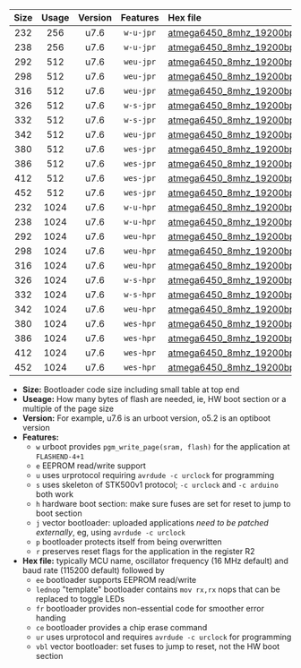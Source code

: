 |Size|Usage|Version|Features|Hex file|
|:-:|:-:|:-:|:-:|:--|
|232|256|u7.6|`w-u-jpr`|[atmega6450_8mhz_19200bps_ur_vbl.hex](https://raw.githubusercontent.com/stefanrueger/urboot/main//atmega6450_8mhz_19200bps_ur_vbl.hex)|
|238|256|u7.6|`w-u-jpr`|[atmega6450_8mhz_19200bps_lednop_ur_vbl.hex](https://raw.githubusercontent.com/stefanrueger/urboot/main//atmega6450_8mhz_19200bps_lednop_ur_vbl.hex)|
|292|512|u7.6|`weu-jpr`|[atmega6450_8mhz_19200bps_ee_ur_vbl.hex](https://raw.githubusercontent.com/stefanrueger/urboot/main//atmega6450_8mhz_19200bps_ee_ur_vbl.hex)|
|298|512|u7.6|`weu-jpr`|[atmega6450_8mhz_19200bps_ee_lednop_ur_vbl.hex](https://raw.githubusercontent.com/stefanrueger/urboot/main//atmega6450_8mhz_19200bps_ee_lednop_ur_vbl.hex)|
|316|512|u7.6|`weu-jpr`|[atmega6450_8mhz_19200bps_ee_lednop_fr_ur_vbl.hex](https://raw.githubusercontent.com/stefanrueger/urboot/main//atmega6450_8mhz_19200bps_ee_lednop_fr_ur_vbl.hex)|
|326|512|u7.6|`w-s-jpr`|[atmega6450_8mhz_19200bps_vbl.hex](https://raw.githubusercontent.com/stefanrueger/urboot/main//atmega6450_8mhz_19200bps_vbl.hex)|
|332|512|u7.6|`w-s-jpr`|[atmega6450_8mhz_19200bps_lednop_vbl.hex](https://raw.githubusercontent.com/stefanrueger/urboot/main//atmega6450_8mhz_19200bps_lednop_vbl.hex)|
|342|512|u7.6|`weu-jpr`|[atmega6450_8mhz_19200bps_ee_lednop_fr_ce_ur_vbl.hex](https://raw.githubusercontent.com/stefanrueger/urboot/main//atmega6450_8mhz_19200bps_ee_lednop_fr_ce_ur_vbl.hex)|
|380|512|u7.6|`wes-jpr`|[atmega6450_8mhz_19200bps_ee_vbl.hex](https://raw.githubusercontent.com/stefanrueger/urboot/main//atmega6450_8mhz_19200bps_ee_vbl.hex)|
|386|512|u7.6|`wes-jpr`|[atmega6450_8mhz_19200bps_ee_lednop_vbl.hex](https://raw.githubusercontent.com/stefanrueger/urboot/main//atmega6450_8mhz_19200bps_ee_lednop_vbl.hex)|
|412|512|u7.6|`wes-jpr`|[atmega6450_8mhz_19200bps_ee_lednop_fr_vbl.hex](https://raw.githubusercontent.com/stefanrueger/urboot/main//atmega6450_8mhz_19200bps_ee_lednop_fr_vbl.hex)|
|452|512|u7.6|`wes-jpr`|[atmega6450_8mhz_19200bps_ee_lednop_fr_ce_vbl.hex](https://raw.githubusercontent.com/stefanrueger/urboot/main//atmega6450_8mhz_19200bps_ee_lednop_fr_ce_vbl.hex)|
|232|1024|u7.6|`w-u-hpr`|[atmega6450_8mhz_19200bps_ur.hex](https://raw.githubusercontent.com/stefanrueger/urboot/main//atmega6450_8mhz_19200bps_ur.hex)|
|238|1024|u7.6|`w-u-hpr`|[atmega6450_8mhz_19200bps_lednop_ur.hex](https://raw.githubusercontent.com/stefanrueger/urboot/main//atmega6450_8mhz_19200bps_lednop_ur.hex)|
|292|1024|u7.6|`weu-hpr`|[atmega6450_8mhz_19200bps_ee_ur.hex](https://raw.githubusercontent.com/stefanrueger/urboot/main//atmega6450_8mhz_19200bps_ee_ur.hex)|
|298|1024|u7.6|`weu-hpr`|[atmega6450_8mhz_19200bps_ee_lednop_ur.hex](https://raw.githubusercontent.com/stefanrueger/urboot/main//atmega6450_8mhz_19200bps_ee_lednop_ur.hex)|
|316|1024|u7.6|`weu-hpr`|[atmega6450_8mhz_19200bps_ee_lednop_fr_ur.hex](https://raw.githubusercontent.com/stefanrueger/urboot/main//atmega6450_8mhz_19200bps_ee_lednop_fr_ur.hex)|
|326|1024|u7.6|`w-s-hpr`|[atmega6450_8mhz_19200bps.hex](https://raw.githubusercontent.com/stefanrueger/urboot/main//atmega6450_8mhz_19200bps.hex)|
|332|1024|u7.6|`w-s-hpr`|[atmega6450_8mhz_19200bps_lednop.hex](https://raw.githubusercontent.com/stefanrueger/urboot/main//atmega6450_8mhz_19200bps_lednop.hex)|
|342|1024|u7.6|`weu-hpr`|[atmega6450_8mhz_19200bps_ee_lednop_fr_ce_ur.hex](https://raw.githubusercontent.com/stefanrueger/urboot/main//atmega6450_8mhz_19200bps_ee_lednop_fr_ce_ur.hex)|
|380|1024|u7.6|`wes-hpr`|[atmega6450_8mhz_19200bps_ee.hex](https://raw.githubusercontent.com/stefanrueger/urboot/main//atmega6450_8mhz_19200bps_ee.hex)|
|386|1024|u7.6|`wes-hpr`|[atmega6450_8mhz_19200bps_ee_lednop.hex](https://raw.githubusercontent.com/stefanrueger/urboot/main//atmega6450_8mhz_19200bps_ee_lednop.hex)|
|412|1024|u7.6|`wes-hpr`|[atmega6450_8mhz_19200bps_ee_lednop_fr.hex](https://raw.githubusercontent.com/stefanrueger/urboot/main//atmega6450_8mhz_19200bps_ee_lednop_fr.hex)|
|452|1024|u7.6|`wes-hpr`|[atmega6450_8mhz_19200bps_ee_lednop_fr_ce.hex](https://raw.githubusercontent.com/stefanrueger/urboot/main//atmega6450_8mhz_19200bps_ee_lednop_fr_ce.hex)|

- **Size:** Bootloader code size including small table at top end
- **Useage:** How many bytes of flash are needed, ie, HW boot section or a multiple of the page size
- **Version:** For example, u7.6 is an urboot version, o5.2 is an optiboot version
- **Features:**
  + `w` urboot provides `pgm_write_page(sram, flash)` for the application at `FLASHEND-4+1`
  + `e` EEPROM read/write support
  + `u` uses urprotocol requiring `avrdude -c urclock` for programming
  + `s` uses skeleton of STK500v1 protocol; `-c urclock` and `-c arduino` both work
  + `h` hardware boot section: make sure fuses are set for reset to jump to boot section
  + `j` vector bootloader: uploaded applications *need to be patched externally*, eg, using `avrdude -c urclock`
  + `p` bootloader protects itself from being overwritten
  + `r` preserves reset flags for the application in the register R2
- **Hex file:** typically MCU name, oscillator frequency (16 MHz default) and baud rate (115200 default) followed by
  + `ee` bootloader supports EEPROM read/write
  + `lednop` "template" bootloader contains `mov rx,rx` nops that can be replaced to toggle LEDs
  + `fr` bootloader provides non-essential code for smoother error handing
  + `ce` bootloader provides a chip erase command
  + `ur` uses urprotocol and requires `avrdude -c urclock` for programming
  + `vbl` vector bootloader: set fuses to jump to reset, not the HW boot section
